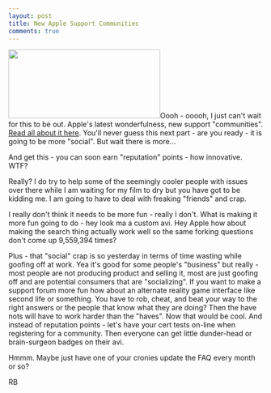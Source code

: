 ```yaml
---
layout: post
title: New Apple Support Communities
comments: true
---
```

<a rel="prettyPhoto" href="http://photo.rwboyer.com/wp-content/uploads/2010/08/GLMedia-338-Version-2.jpg"><img class="alignleft size-medium wp-image-2125" title="GLMedia 338 - Version 2" src="http://photo.rwboyer.com/wp-content/uploads/2010/08/GLMedia-338-Version-2-300x136.jpg" alt="" width="300" height="136" /></a>Oooh - ooooh, I just can't wait for this to be out. Apple's latest wonderfulness, new support "communities". <a href="http://arstechnica.com/apple/news/2010/08/apple-rejiggering-support-forums-with-social-network-bent.ars?utm_source=rss&amp;utm_medium=rss&amp;utm_campaign=rss&amp;comments=1#comments-bar">Read all about it here</a>. You'll never guess this next part - are you ready - it is going to be more "social". But wait there is more...

And get this - you can soon earn "reputation" points - how innovative. WTF?

Really? I do try to help some of the seemingly cooler people with issues over there while I am waiting for my film to dry but you have got to be kidding me. I am going to have to deal with freaking "friends" and crap.

I really don't think it needs to be more fun - really I don't. What is making it more fun going to do - hey look ma a custom avi. Hey Apple how about making the search thing actually work well so the same forking questions don't come up 9,559,394 times?

Plus - that "social" crap is so yesterday in terms of time wasting while goofing off at work. Yea it's good for some people's "business" but really - most people are not producing product and selling it, most are just goofing off and are potential consumers that are "socializing". If you want to make a support forum more fun how about an alternate reality game interface like second life or something. You have to rob, cheat, and beat your way to the right answers or the people that know what they are doing? Then the have nots will have to work harder than the "haves". Now that would be cool. And instead of reputation points - let's have your cert tests on-line when registering for a community. Then everyone can get little dunder-head or brain-surgeon badges on their avi.

Hmmm. Maybe just have one of your cronies update the FAQ every month or so?

RB